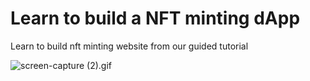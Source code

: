 # Learn to build a NFT minting dApp

Learn to build nft minting website from our guided tutorial

![screen-capture (2).gif](https://cdn.hashnode.com/res/hashnode/image/upload/v1644777454518/4As5ak665.gif)
